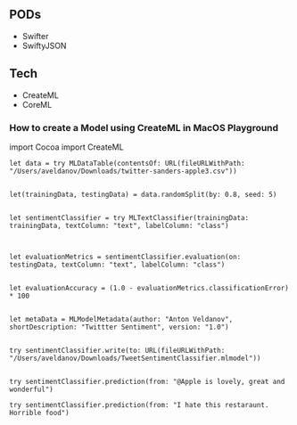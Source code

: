## PODs

* Swifter
* SwiftyJSON

## Tech
* CreateML
* CoreML


### How to create a Model using CreateML in MacOS Playground

import Cocoa
import CreateML


```
let data = try MLDataTable(contentsOf: URL(fileURLWithPath: "/Users/aveldanov/Downloads/twitter-sanders-apple3.csv"))


let(trainingData, testingData) = data.randomSplit(by: 0.8, seed: 5)


let sentimentClassifier = try MLTextClassifier(trainingData: trainingData, textColumn: "text", labelColumn: "class")



let evaluationMetrics = sentimentClassifier.evaluation(on: testingData, textColumn: "text", labelColumn: "class")


let evaluationAccuracy = (1.0 - evaluationMetrics.classificationError) * 100


let metaData = MLModelMetadata(author: "Anton Veldanov", shortDescription: "Twittter Sentiment", version: "1.0")


try sentimentClassifier.write(to: URL(fileURLWithPath: "/Users/aveldanov/Downloads/TweetSentimentClassifier.mlmodel"))


try sentimentClassifier.prediction(from: "@Apple is lovely, great and wonderful")

try sentimentClassifier.prediction(from: "I hate this restaraunt. Horrible food")

```
